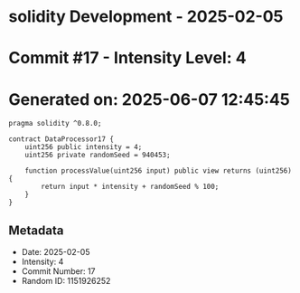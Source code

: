 ﻿# solidity Development - 2025-02-05
# Commit #17 - Intensity Level: 4
# Generated on: 2025-06-07 12:45:45
```solidity
pragma solidity ^0.8.0;

contract DataProcessor17 {
    uint256 public intensity = 4;
    uint256 private randomSeed = 940453;

    function processValue(uint256 input) public view returns (uint256) {
        return input * intensity + randomSeed % 100;
    }
}
```
## Metadata
- Date: 2025-02-05
- Intensity: 4
- Commit Number: 17
- Random ID: 1151926252
